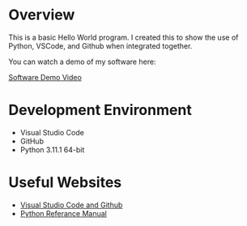 # Overview



This is a basic Hello World program. I created this to show the use of Python, VSCode, and Github when integrated together.


You can watch a demo of my software here:

[Software Demo Video](https://youtu.be/W1rLBUOuDbI)

# Development Environment
* Visual Studio Code
* GitHub
* Python 3.11.1 64-bit

# Useful Websites

* [Visual Studio Code and Github](https://code.visualstudio.com/docs/editor/versioncontrol)
* [Python Referance Manual](https://docs.python.org/3/)